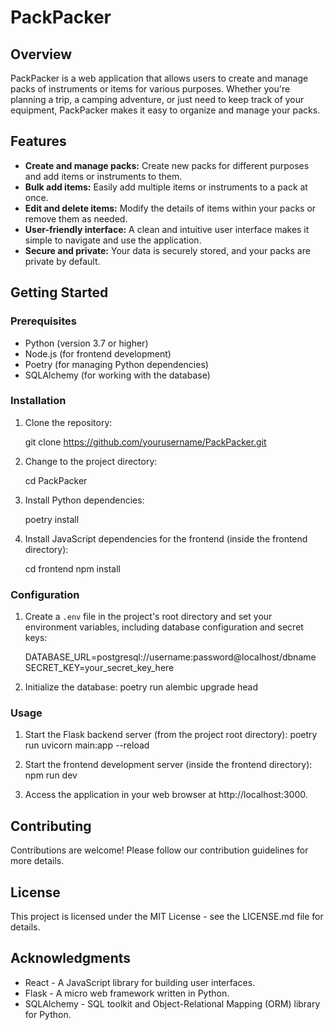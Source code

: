 # PackPacker

## Overview

PackPacker is a web application that allows users to create and manage packs of instruments or items for various purposes. Whether you're planning a trip, a camping adventure, or just need to keep track of your equipment, PackPacker makes it easy to organize and manage your packs.

## Features

- **Create and manage packs:** Create new packs for different purposes and add items or instruments to them.
- **Bulk add items:** Easily add multiple items or instruments to a pack at once.
- **Edit and delete items:** Modify the details of items within your packs or remove them as needed.
- **User-friendly interface:** A clean and intuitive user interface makes it simple to navigate and use the application.
- **Secure and private:** Your data is securely stored, and your packs are private by default.

## Getting Started

### Prerequisites

- Python (version 3.7 or higher)
- Node.js (for frontend development)
- Poetry (for managing Python dependencies)
- SQLAlchemy (for working with the database)

### Installation

1. Clone the repository:

    git clone https://github.com/yourusername/PackPacker.git

2. Change to the project directory:

    cd PackPacker

3. Install Python dependencies:

    poetry install

4. Install JavaScript dependencies for the frontend (inside the frontend directory):

    cd frontend
    npm install


### Configuration

1. Create a `.env` file in the project's root directory and set your environment variables, including database configuration and secret keys:
    
    DATABASE_URL=postgresql://username:password@localhost/dbname
    SECRET_KEY=your_secret_key_here

2. Initialize the database:
    poetry run alembic upgrade head

### Usage

1. Start the Flask backend server (from the project root directory):
    poetry run uvicorn main:app --reload

2. Start the frontend development server (inside the frontend directory):
    npm run dev


3. Access the application in your web browser at http://localhost:3000.

## Contributing

Contributions are welcome! Please follow our contribution guidelines for more details.

## License

This project is licensed under the MIT License - see the LICENSE.md file for details.

## Acknowledgments

- React - A JavaScript library for building user interfaces.
- Flask - A micro web framework written in Python.
- SQLAlchemy - SQL toolkit and Object-Relational Mapping (ORM) library for Python.
